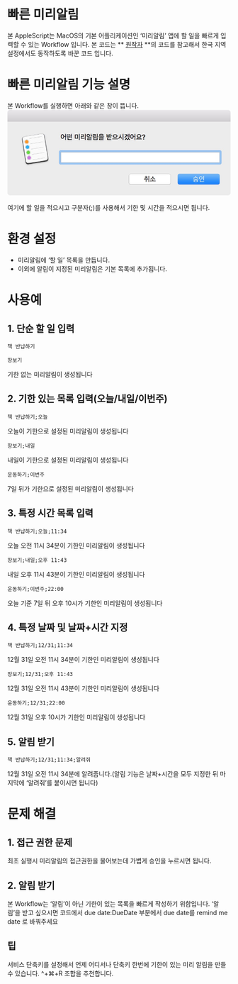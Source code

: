 # 빠른 미리알림
본  AppleScript는 MacOS의 기본 어플리케이션인 ‘미리알림’ 앱에 할 일을 빠르게 입력할 수 있는 Workflow 입니다.
본 코드는 ** [원작자](https://github.com/jonathanwiesel/alfred-workflows/tree/master/Alfred%20v2%20Extensions/Remind%20Me) **의 코드를 참고해서 한국 지역설정에서도 동작하도록 바꾼 코드 입니다.
# 빠른 미리알림 기능 설명
본 Workflow를 실행하면 아래와 같은 창이 뜹니다.
![입력창](REMINDERS.jpg)

여기에 할 일을 적으시고 구분자(;)를 사용해서 기한 및 시간을 적으시면 됩니다.

# 환경 설정
* 미리알림에 ‘할 일’ 목록을 만듭니다.
* 이외에 알림이 지정된 미리알림은 기본 목록에 추가됩니다.

# 사용예
## 1. 단순 할 일 입력
<pre><code>책 반납하기</code></pre>
<pre><code>장보기</code></pre>
기한 없는 미리알림이 생성됩니다
## 2. 기한 있는 목록 입력(오늘/내일/이번주)
<pre><code>책 반납하기;오늘</code></pre>
오늘이 기한으로 설정된 미리알림이 생성됩니다
<pre><code>장보기;내일</code></pre>
내일이 기한으로 설정된 미리알림이 생성됩니다
<pre><code>운동하기;이번주</code></pre>
7일 뒤가 기한으로 설정된 미리알림이 생성됩니다
## 3. 특정 시간 목록 입력
<pre><code>책 반납하기;오늘;11:34</code></pre>
오늘 오전 11시 34분이 기한인 미리알림이 생성됩니다
<pre><code>장보기;내일;오후 11:43</code></pre>
내일 오후 11시 43분이 기한인 미리알림이 생성됩니다
<pre><code>운동하기;이번주;22:00</code></pre>
오늘 기준 7일 뒤 오후 10시가 기한인 미리알림이 생성됩니다
## 4. 특정 날짜 및 날짜+시간 지정
<pre><code>책 반납하기;12/31;11:34</code></pre>
12월 31일 오전 11시 34분이 기한인 미리알림이 생성됩니다
<pre><code>장보기;12/31;오후 11:43</code></pre>
12월 31일 오전 11시 43분이 기한인 미리알림이 생성됩니다
<pre><code>운동하기;12/31;22:00</code></pre>
12월 31일 오후 10시가 기한인 미리알림이 생성됩니다
## 5. 알림 받기
<pre><code>책 반납하기;12/31;11:34;알려줘</code></pre>
12월 31일 오전 11시 34분에 알려줍니다.(알림 기능은 날짜+시간을 모두 지정한 뒤 마지막에 ‘알려줘’를 붙이시면 됩니다)

# 문제 해결
## 1. 접근 권한 문제
최초 실행시 미리알림의 접근권한을 물어보는데 가볍게 승인을 누르시면 됩니다.
## 2. 알림 받기
본 Workflow는 ‘알림’이 아닌 기한이 있는 목록을 빠르게 작성하기 위함입니다. ‘알림’을 받고 싶으시면 코드에서 due date:DueDate 부분에서 due date를 remind me date 로 바꿔주세요

## 팁
서비스 단축키를 설정해서 언제 어디서나 단축키 한번에 기한이 있는 미리 알림을 만들 수 있습니다. ^+⌘+R 조합을 추천합니다. 



